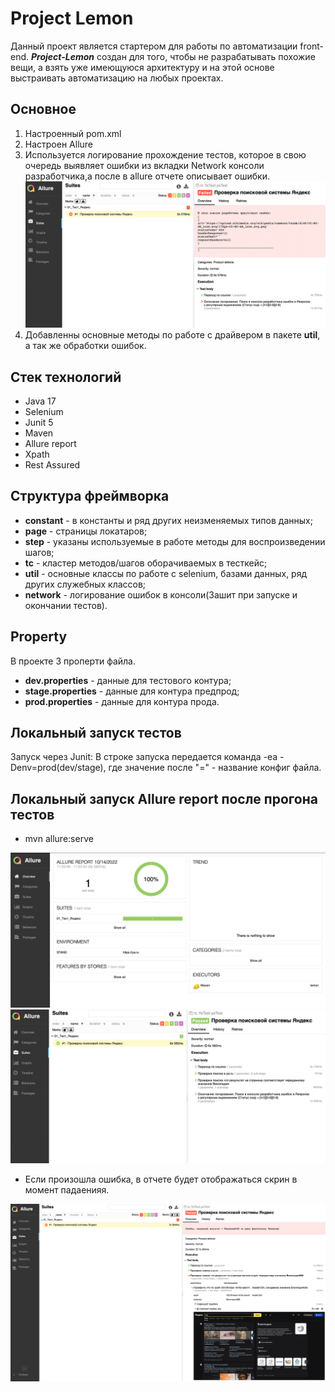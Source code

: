 # Project Lemon

Данный проект является стартером для работы по автоматизации front-end. 
***Project-Lemon*** создан для того, чтобы не разрабатывать похожие вещи, а взять уже имеющуюся архитектуру и на этой основе выстраивать автоматизацию на любых проектах.

## Основное

1. Настроенный pom.xml
2. Настроен Allure
3. Используется логирование прохождение тестов, которое в свою очередь выявляет ошибки из вкладки Network консоли разработчика,а после в allure отчете описывает ошибки.
![img_3.png](img_3.png)
4. Добавленны основные методы по работе с драйвером в пакете **util**, а так же обработки ошибок.

## Стек технологий

- Java 17    	 
- Selenium  		 
- Junit 5   
- Maven
- Allure report  
- Xpath  
- Rest Assured

## Структура фреймворка
 - **constant** - в константы и ряд других неизменяемых типов данных;
 - **page** - страницы локатаров;
 - **step** - указаны используемые в работе методы  для воспроизведении шагов;
 - **tc** - кластер методов/шагов оборачиваемых в тесткейс;
 - **util** - основные классы по работе с selenium, базами данных, ряд других служебных классов;
 - **network** - логирование ошибок в консоли(Зашит при запуске и окончании тестов).

## Property 
 В проекте 3 проперти файла. 
  - **dev.properties** - данные для тестового контура;
  - **stage.properties** - данные для контура предпрод;
  - **prod.properties** - данные для контура прода.

## Локальный запуск тестов
Запуск через Junit:
В строке запуска передается команда -ea -Denv=prod(dev/stage),
где значение после "=" - название конфиг файла.

## Локальный запуск Allure report после прогона тестов
- mvn allure:serve

![img_1.png](img_1.png)
![img.png](img.png)


- Если произошла ошибка, в отчете будет отображаться скрин в момент падаенияя.

![img_2.png](img_2.png)





